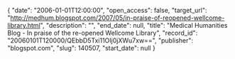 {
  "date": "2006-01-01T12:00:00", 
  "open_access": false, 
  "target_url": "http://medhum.blogspot.com/2007/05/in-praise-of-reopened-wellcome-library.html", 
  "description": "", 
  "end_date": null, 
  "title": "Medical Humanities Blog - In praise of the re-opened Wellcome Library", 
  "record_id": "20060101T120000/QEbbD5Txi11OIj0jXWu7xw==", 
  "publisher": "blogspot.com", 
  "slug": 140507, 
  "start_date": null
}

